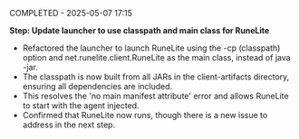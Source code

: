 COMPLETED - 2025-05-07 17:15

**Step: Update launcher to use classpath and main class for RuneLite**

-   Refactored the launcher to launch RuneLite using the -cp (classpath) option and net.runelite.client.RuneLite as the main class, instead of java -jar.
-   The classpath is now built from all JARs in the client-artifacts directory, ensuring all dependencies are included.
-   This resolves the 'no main manifest attribute' error and allows RuneLite to start with the agent injected.
-   Confirmed that RuneLite now runs, though there is a new issue to address in the next step.
